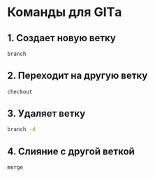 # Команды для GITа

## 1. Создает новую ветку

```sh
branch 
```

## 2. Переходит на другую ветку

```sh
checkout
```

## 3. Удаляет ветку

```sh
branch -d 
```

## 4. Слияние с другой веткой

```sh
merge
```